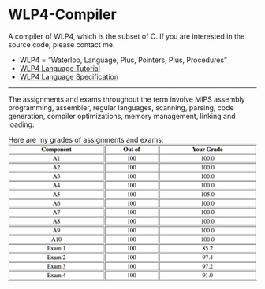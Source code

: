 # WLP4-Compiler
A compiler of WLP4, which is the subset of C. If you are interested in the source code, please contact me.

- WLP4 = “Waterloo, Language, Plus, Pointers, Plus, Procedures”
- [WLP4 Language Tutorial](https://www.student.cs.uwaterloo.ca/~cs241/wlp4/WLP4tutorial.html)
- [WLP4 Language Specification](https://www.student.cs.uwaterloo.ca/~cs241/wlp4/WLP4.html)

---
The assignments and exams throughout the term involve MIPS assembly programming, assembler, regular languages, scanning, parsing, code generation, compiler optimizations, memory management, linking and loading.

Here are my grades of assignments and exams:
![](cs241-grade.png)
